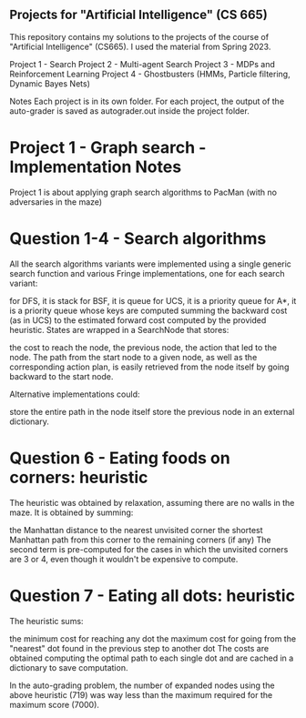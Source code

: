 ## Projects for "Artificial Intelligence" (CS 665)
This repository contains my solutions to the projects of the course of "Artificial Intelligence" (CS665). I used the material from Spring 2023.

 Project 1 - Search
 Project 2 - Multi-agent Search
 Project 3 - MDPs and Reinforcement Learning
 Project 4 - Ghostbusters (HMMs, Particle filtering, Dynamic Bayes Nets)
 
Notes
Each project is in its own folder. For each project, the output of the auto-grader is saved as autograder.out inside the project folder.


# Project 1 - Graph search - Implementation Notes
Project 1 is about applying graph search algorithms to PacMan (with no adversaries in the maze)

# Question 1-4 - Search algorithms
All the search algorithms variants were implemented using a single generic search function and various Fringe implementations, one for each search variant:

for DFS, it is stack
for BSF, it is queue
for UCS, it is a priority queue
for A*, it is a priority queue whose keys are computed summing the backward cost (as in UCS) to the estimated forward cost computed by the provided heuristic.
States are wrapped in a SearchNode that stores:

the cost to reach the node,
the previous node,
the action that led to the node.
The path from the start node to a given node, as well as the corresponding action plan, is easily retrieved from the node itself by going backward to the start node.

Alternative implementations could:

store the entire path in the node itself
store the previous node in an external dictionary.
# Question 6 - Eating foods on corners: heuristic
The heuristic was obtained by relaxation, assuming there are no walls in the maze. It is obtained by summing:

the Manhattan distance to the nearest unvisited corner
the shortest Manhattan path from this corner to the remaining corners (if any)
The second term is pre-computed for the cases in which the unvisited corners are 3 or 4, even though it wouldn't be expensive to compute.

# Question 7 - Eating all dots: heuristic
The heuristic sums:

the minimum cost for reaching any dot
the maximum cost for going from the "nearest" dot found in the previous step to another dot
The costs are obtained computing the optimal path to each single dot and are cached in a dictionary to save computation.

In the auto-grading problem, the number of expanded nodes using the above heuristic (719) was way less than the maximum required for the maximum score (7000).
